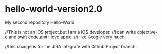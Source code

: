 # hello-world-version2.0
My second repository Hello-World

//This is not an iOS project,but I am a iOS developer.
//I can write objective-c and swift code,and I love apple.
//I like Google very much.


//this change is for the JIRA integrate with Github Project branch.
